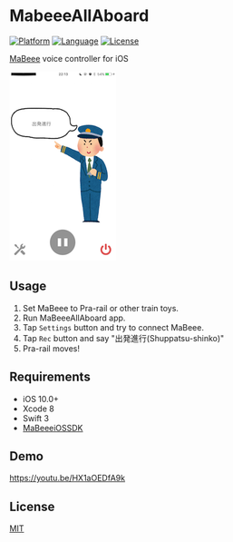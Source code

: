 # MabeeeAllAboard

[![Platform](https://img.shields.io/badge/platform-ios%2010.0+-lightgrey.svg?style=flat
)](https://developer.apple.com/iphone/index.action)
[![Language](https://img.shields.io/badge/language-swift%203-orange.svg?style=flat
)](https://developer.apple.com/swift)
[![License](http://img.shields.io/badge/license-MIT-blue.svg?style=flat
)](LICENSE)

[MaBeee](http://mabeee.mobi/) voice controller for iOS

![Demo](Images/ScreenShot2.png)

## Usage

1. Set MaBeee to Pra-rail or other train toys.
2. Run MaBeeeAllAboard app.
3. Tap `Settings` button and try to connect MaBeee.
4. Tap `Rec` button and say "出発進行(Shuppatsu-shinko)"
5. Pra-rail moves!

## Requirements

- iOS 10.0+
- Xcode 8
- Swift 3
- [MaBeeeiOSSDK](https://github.com/novars-jp/MaBeeeiOSSDK)

## Demo

https://youtu.be/HX1aOEDfA9k

## License

[MIT](LICENSE)
